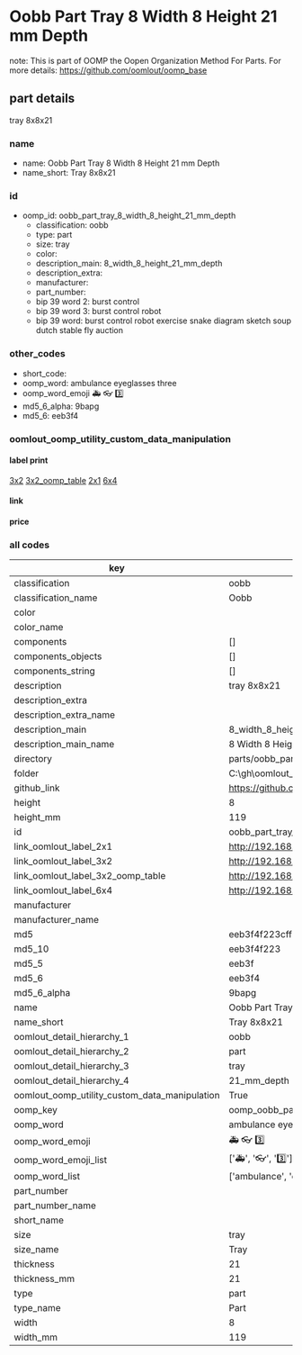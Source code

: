 # Oobb Part Tray 8 Width 8 Height 21 mm Depth  

note: This is part of OOMP the Oopen Organization Method For Parts. For more details: https://github.com/oomlout/oomp_base

##  part details
  



tray 8x8x21



### name
* name: Oobb Part Tray 8 Width 8 Height 21 mm Depth
* name_short: Tray 8x8x21 
### id
* oomp_id: oobb_part_tray_8_width_8_height_21_mm_depth
  * classification: oobb
  * type: part
  * size: tray
  * color: 
  * description_main: 8_width_8_height_21_mm_depth
  * description_extra: 
  * manufacturer: 
  * part_number: 
  * bip 39 word 2: burst control
  * bip 39 word 3: burst control robot
  * bip 39 word: burst control robot exercise snake diagram sketch soup dutch stable fly auction

### other_codes
* short_code: 
* oomp_word: ambulance eyeglasses three
* oomp_word_emoji :ambulance: :eyeglasses: :three:
* md5_6_alpha: 9bapg
* md5_6: eeb3f4






### oomlout_oomp_utility_custom_data_manipulation
#### label print
[3x2](http://192.168.1.245:1112/?label=oomp%209bapg)
[3x2_oomp_table](http://192.168.1.108:1112/?label=oomp%209bapg)
[2x1](http://192.168.1.242:1112/?label=oomp%209bapg)
[6x4](http://192.168.1.55:1112/?label=oomp%209bapg)    

#### link

                              

#### price







### all codes 
| key | value |  
| --- | --- |  
| classification | oobb |  
| classification_name | Oobb |  
| color |  |  
| color_name |  |  
| components | [] |  
| components_objects | [] |  
| components_string | [] |  
| description | tray 8x8x21 |  
| description_extra |  |  
| description_extra_name |  |  
| description_main | 8_width_8_height_21_mm_depth |  
| description_main_name | 8 Width 8 Height 21 mm Depth |  
| directory | parts/oobb_part_tray_8_width_8_height_21_mm_depth |  
| folder | C:\gh\oomlout_oobb_version_4_generated_parts\parts\oobb_part_tray_8_width_8_height_21_mm_depth |  
| github_link | https://github.com/oomlout/oomlout_oomp_part_src/tree/main/parts/oobb_part_tray_8_width_8_height_21_mm_depth |  
| height | 8 |  
| height_mm | 119 |  
| id | oobb_part_tray_8_width_8_height_21_mm_depth |  
| link_oomlout_label_2x1 | http://192.168.1.242:1112/?label=oomp%209bapg |  
| link_oomlout_label_3x2 | http://192.168.1.245:1112/?label=oomp%209bapg |  
| link_oomlout_label_3x2_oomp_table | http://192.168.1.108:1112/?label=oomp%209bapg |  
| link_oomlout_label_6x4 | http://192.168.1.55:1112/?label=oomp%209bapg |  
| manufacturer |  |  
| manufacturer_name |  |  
| md5 | eeb3f4f223cff944f3e694f5764bd8f6 |  
| md5_10 | eeb3f4f223 |  
| md5_5 | eeb3f |  
| md5_6 | eeb3f4 |  
| md5_6_alpha | 9bapg |  
| name | Oobb Part Tray 8 Width 8 Height 21 mm Depth |  
| name_short | Tray 8x8x21  |  
| oomlout_detail_hierarchy_1 | oobb |  
| oomlout_detail_hierarchy_2 | part |  
| oomlout_detail_hierarchy_3 | tray |  
| oomlout_detail_hierarchy_4 | 21_mm_depth |  
| oomlout_oomp_utility_custom_data_manipulation | True |  
| oomp_key | oomp_oobb_part_tray_8_width_8_height_21_mm_depth |  
| oomp_word | ambulance eyeglasses three |  
| oomp_word_emoji | :ambulance: :eyeglasses: :three: |  
| oomp_word_emoji_list | [':ambulance:', ':eyeglasses:', ':three:'] |  
| oomp_word_list | ['ambulance', 'eyeglasses', 'three'] |  
| part_number |  |  
| part_number_name |  |  
| short_name |  |  
| size | tray |  
| size_name | Tray |  
| thickness | 21 |  
| thickness_mm | 21 |  
| type | part |  
| type_name | Part |  
| width | 8 |  
| width_mm | 119 |  
